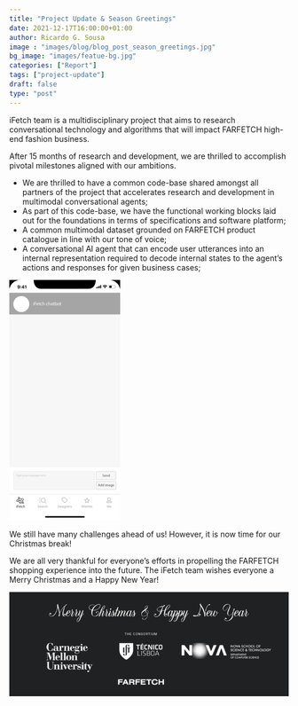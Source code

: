 ```yaml
---
title: "Project Update & Season Greetings"
date: 2021-12-17T16:00:00+01:00
author: Ricardo G. Sousa
image : "images/blog/blog_post_season_greetings.jpg"
bg_image: "images/featue-bg.jpg"
categories: ["Report"]
tags: ["project-update"]
draft: false
type: "post"
---
```


iFetch team is a multidisciplinary project that aims to research conversational technology and algorithms that will impact FARFETCH high-end fashion business.

After 15 months of research and development, we are thrilled to accomplish pivotal milestones aligned with our ambitions.

- We are thrilled to have a common code-base shared amongst all partners of the project that accelerates research and development in multimodal conversational agents;
- As part of this code-base, we have the functional working blocks laid out for the foundations in terms of specifications and software platform;
- A common multimodal dataset grounded on FARFETCH product catalogue in line with our tone of voice;
- A conversational AI agent that can encode user utterances into an internal representation required to  decode internal states to the agent’s actions and  responses for given business cases;

![iFetch Mockup](/images/blog/xmas2021/mockup.gif#center)

We still have many challenges ahead of us! However, it is now time for our Christmas break!

We are all very thankful for everyone’s efforts in propelling the FARFETCH shopping experience into the future. The iFetch team wishes everyone a Merry Christmas and a Happy New Year!

![Merry Christmas and a Happy New Year](/images/blog/xmas2021/ifetch_merry_xmas.png)
